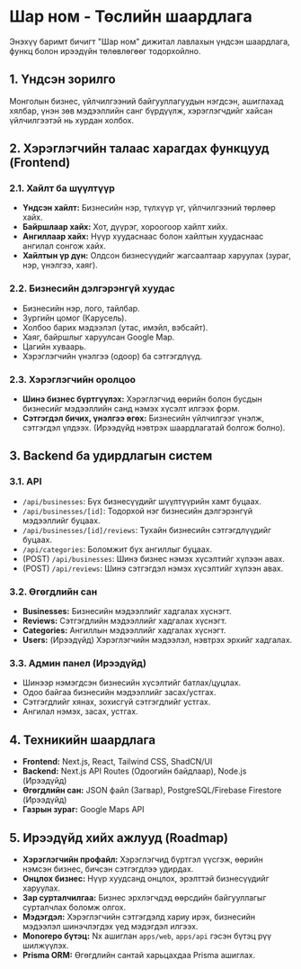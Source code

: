 # Шар ном - Төслийн шаардлага

Энэхүү баримт бичигт "Шар ном" дижитал лавлахын үндсэн шаардлага, функц болон ирээдүйн төлөвлөгөөг тодорхойлно.

## 1. Үндсэн зорилго

Монголын бизнес, үйлчилгээний байгууллагуудын нэгдсэн, ашиглахад хялбар, үнэн зөв мэдээллийн санг бүрдүүлж, хэрэглэгчдийг хайсан үйлчилгээтэй нь хурдан холбох.

## 2. Хэрэглэгчийн талаас харагдах функцууд (Frontend)

### 2.1. Хайлт ба шүүлтүүр

- **Үндсэн хайлт:** Бизнесийн нэр, түлхүүр үг, үйлчилгээний төрлөөр хайх.
- **Байршлаар хайх:** Хот, дүүрэг, хороогоор хайлт хийх.
- **Ангиллаар хайх:** Нүүр хуудаснаас болон хайлтын хуудаснаас ангилал сонгож хайх.
- **Хайлтын үр дүн:** Олдсон бизнесүүдийг жагсаалтаар харуулах (зураг, нэр, үнэлгээ, хаяг).

### 2.2. Бизнесийн дэлгэрэнгүй хуудас

- Бизнесийн нэр, лого, тайлбар.
- Зургийн цомог (Карусель).
- Холбоо барих мэдээлэл (утас, имэйл, вэбсайт).
- Хаяг, байршлыг харуулсан Google Map.
- Цагийн хуваарь.
- Хэрэглэгчийн үнэлгээ (одоор) ба сэтгэгдлүүд.

### 2.3. Хэрэглэгчийн оролцоо

- **Шинэ бизнес бүртгүүлэх:** Хэрэглэгчид өөрийн болон бусдын бизнесийг мэдээллийн санд нэмэх хүсэлт илгээх форм.
- **Сэтгэгдэл бичих, үнэлгээ өгөх:** Бизнесийн үйлчилгээг үнэлж, сэтгэгдэл үлдээх. (Ирээдүйд нэвтрэх шаардлагатай болгож болно).

## 3. Backend ба удирдлагын систем

### 3.1. API

- `/api/businesses`: Бүх бизнесүүдийг шүүлтүүрийн хамт буцаах.
- `/api/businesses/[id]`: Тодорхой нэг бизнесийн дэлгэрэнгүй мэдээллийг буцаах.
- `/api/businesses/[id]/reviews`: Тухайн бизнесийн сэтгэгдлүүдийг буцаах.
- `/api/categories`: Боломжит бүх ангиллыг буцаах.
- (POST) `/api/businesses`: Шинэ бизнес нэмэх хүсэлтийг хүлээн авах.
- (POST) `/api/reviews`: Шинэ сэтгэгдэл нэмэх хүсэлтийг хүлээн авах.

### 3.2. Өгөгдлийн сан

- **Businesses:** Бизнесийн мэдээллийг хадгалах хүснэгт.
- **Reviews:** Сэтгэгдлийн мэдээллийг хадгалах хүснэгт.
- **Categories:** Ангиллын мэдээллийг хадгалах хүснэгт.
- **Users:** (Ирээдүйд) Хэрэглэгчийн мэдээлэл, нэвтрэх эрхийг хадгалах.

### 3.3. Админ панел (Ирээдүйд)

- Шинээр нэмэгдсэн бизнесийн хүсэлтийг батлах/цуцлах.
- Одоо байгаа бизнесийн мэдээллийг засах/устгах.
- Сэтгэгдлийг хянах, зохисгүй сэтгэгдлийг устгах.
- Ангилал нэмэх, засах, устгах.

## 4. Техникийн шаардлага

- **Frontend:** Next.js, React, Tailwind CSS, ShadCN/UI
- **Backend:** Next.js API Routes (Одоогийн байдлаар), Node.js (Ирээдүйд)
- **Өгөгдлийн сан:** JSON файл (Загвар), PostgreSQL/Firebase Firestore (Ирээдүйд)
- **Газрын зураг:** Google Maps API

## 5. Ирээдүйд хийх ажлууд (Roadmap)

- **Хэрэглэгчийн профайл:** Хэрэглэгчид бүртгэл үүсгэж, өөрийн нэмсэн бизнес, бичсэн сэтгэгдлээ удирдах.
- **Онцлох бизнес:** Нүүр хуудсанд онцлох, эрэлттэй бизнесүүдийг харуулах.
- **Зар сурталчилгаа:** Бизнес эрхлэгчдэд өөрсдийн байгууллагыг сурталчлах боломж олгох.
- **Мэдэгдэл:** Хэрэглэгчийн сэтгэгдэлд хариу ирэх, бизнесийн мэдээлэл шинэчлэгдэх үед мэдэгдэл илгээх.
- **Monorepo бүтэц:** Nx ашиглан `apps/web`, `apps/api` гэсэн бүтэц рүү шилжүүлэх.
- **Prisma ORM:** Өгөгдлийн сантай харьцахдаа Prisma ашиглах.
